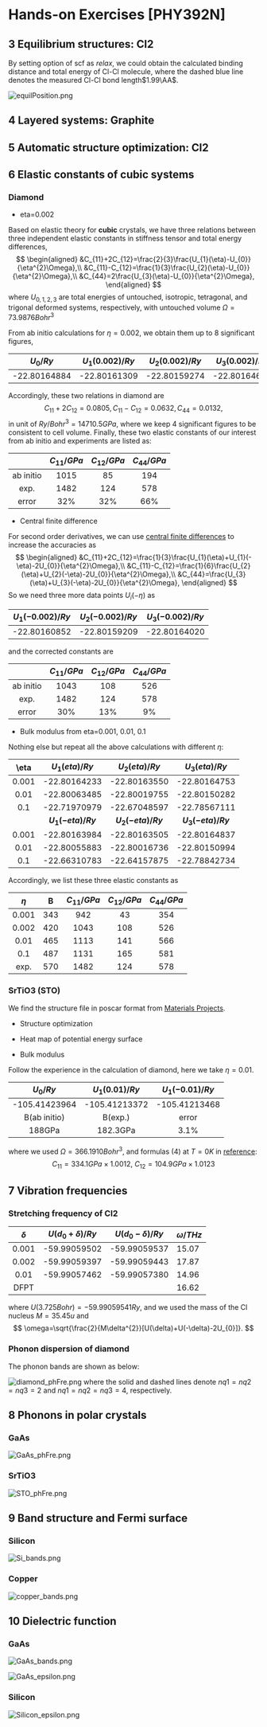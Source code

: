 # Hands-on Exercises [PHY392N]

## 3 Equilibrium structures: Cl2

By setting option of scf as *relax*, we could obtain the calculated binding distance and total energy of Cl-Cl molecule, where the dashed blue line denotes the measured Cl-Cl bond length$1.99\AA$.

![equilPosition.png](https://github.com/luokf/DFT2CmptMaterialsDesign/blob/main/QE_Hands_On/3_5_7_Cl2/equilPosition.png)

## 4 Layered systems: Graphite



## 5 Automatic structure optimization: Cl2



## 6 Elastic constants of cubic systems

### Diamond

- eta=0.002

Based on elastic theory for **cubic** crystals, we have three relations between three independent elastic constants in stiffness tensor and total energy differences,
$$
\begin{aligned}
&C_{11}+2C_{12}=\frac{2}{3}\frac{U_{1}(\eta)-U_{0}}{\eta^{2}\Omega},\\
&C_{11}-C_{12}=\frac{1}{3}\frac{U_{2}(\eta)-U_{0}}{\eta^{2}\Omega},\\
&C_{44}=2\frac{U_{3}(\eta)-U_{0}}{\eta^{2}\Omega},
\end{aligned}
$$
where $U_{0,1,2,3}$ are total energies of untouched, isotropic, tetragonal, and trigonal deformed systems, respectively, with untouched volume $\Omega=73.9876Bohr^{3}$

From ab initio calculations for $\eta=0.002$, we obtain them up to 8 significant figures,

|  $U_{0}/Ry$  | $U_{1}(0.002)/Ry$ | $U_{2}(0.002)/Ry$ | $U_{3}(0.002)/Ry$ |
| :----------: | :---------------: | :---------------: | :---------------: |
| -22.80164884 |   -22.80161309    |   -22.80159274    |   -22.80164689    |

Accordingly, these two relations in diamond are
$$
C_{11}+2C_{12}=0.0805, C_{11}-C_{12}=0.0632, C_{44}=0.0132,
$$
in unit of $Ry/Bohr^{3}=14710.5GPa$, where we keep 4 significant figures to be consistent to cell volume. Finally, these two elastic constants of our interest from ab initio and experiments are listed as:

|           | $C_{11}/GPa$ | $C_{12}/GPa$ | $C_{44}/GPa$ |
| :-------: | :----------: | :----------: | :----------: |
| ab initio |     1015     |      85      |     194      |
|   exp.    |     1482     |     124      |     578      |
|   error   |     32%      |     32%      |     66%      |

- Central finite difference

For second order derivatives, we can use [central finite differences](https://en.wikipedia.org/wiki/Finite_difference#Higher-order_differences) to increase the accuracies as
$$
\begin{aligned}
&C_{11}+2C_{12}=\frac{1}{3}\frac{U_{1}(\eta)+U_{1}(-\eta)-2U_{0}}{\eta^{2}\Omega},\\
&C_{11}-C_{12}=\frac{1}{6}\frac{U_{2}(\eta)+U_{2}(-\eta)-2U_{0}}{\eta^{2}\Omega},\\
&C_{44}=\frac{U_{3}(\eta)+U_{3}(-\eta)-2U_{0}}{\eta^{2}\Omega},
\end{aligned}
$$
So we need three more data points $U_{i}(-\eta)$ as

| $U_{1}(-0.002)/Ry$ | $U_{2}(-0.002)/Ry$ | $U_{3}(-0.002)/Ry$ |
| :----------------: | :----------------: | :----------------: |
|    -22.80160852    |    -22.80159209    |    -22.80164020    |

and the corrected constants are

|           | $C_{11}/GPa$ | $C_{12}/GPa$ | $C_{44}/GPa$ |
| :-------: | :----------: | :----------: | :----------: |
| ab initio |     1043     |     108      |     526      |
|   exp.    |     1482     |     124      |     578      |
|   error   |     30%      |     13%      |      9%      |

- Bulk modulus from eta=0.001, 0.01, 0.1

Nothing else but repeat all the above calculations with different $\eta$:

| \eta  |   $U_{1}(eta)/Ry$    |   $U_{2}(eta)/Ry$    |   $U_{3}(eta)/Ry$    |
| :---: | :------------------: | :------------------: | :------------------: |
| 0.001 |     -22.80164233     |     -22.80163550     |     -22.80164753     |
| 0.01  |     -22.80063485     |     -22.80019755     |     -22.80150282     |
|  0.1  |     -22.71970979     |     -22.67048597     |     -22.78567111     |
|       | **$U_{1}(-eta)/Ry$** | **$U_{2}(-eta)/Ry$** | **$U_{3}(-eta)/Ry$** |
| 0.001 |     -22.80163984     |     -22.80163505     |     -22.80164837     |
| 0.01  |     -22.80055883     |     -22.80016736     |     -22.80150994     |
|  0.1  |     -22.66310783     |     -22.64157875     |     -22.78842734     |

Accordingly, we list these three elastic constants as

| $\eta$ |  B   | $C_{11}/GPa$ | $C_{12}/GPa$ | $C_{44}/GPa$ |
| :----: | :--: | :----------: | :----------: | :----------: |
| 0.001  | 343  |     942      |      43      |     354      |
| 0.002  | 420  |     1043     |     108      |     526      |
|  0.01  | 465  |     1113     |     141      |     566      |
|  0.1   | 487  |     1131     |     165      |     581      |
|  exp.  | 570  |     1482     |     124      |     578      |

### SrTiO3 (STO)

We find the structure file in poscar format from [Materials Projects](https://materialsproject.org/materials/mp-5229/).

- Structure optimization



- Heat map of potential energy surface



- Bulk modulus

Follow the experience in the calculation of diamond, here we take $\eta=0.01$.

|  $U_{0}/Ry$   | $U_{1}(0.01)/Ry$ | $U_{1}(-0.01)/Ry$ |
| :-----------: | :--------------: | :---------------: |
| -105.41423964 |  -105.41213372   |   -105.41213468   |
| B(ab initio)  |     B(exp.)      |       error       |
|    188GPa     |     182.3GPa     |       3.1%        |

where we used $\Omega=366.1910Bohr^{3}$, and  formulas (4) at $T=0K$ in [reference](https://journals.aps.org/pr/abstract/10.1103/PhysRev.129.90):
$$
C_{11}=334.1GPa\times 1.0012,~
C_{12}=104.9GPa\times 1.0123
$$




## 7 Vibration frequencies

### Stretching frequency of Cl2

| $\delta$ | $U(d_{0}+\delta)/Ry$ | $U(d_{0}-\delta)/Ry$ |    $\omega/THz$   |
| :------: | :---------------: | :---------------: | ------------- |
|  0.001   |   -59.99059502    |    -59.99059537   |    15.07     |
|  0.002   |   -59.99059397    |    -59.99059443   |    17.87     |
|   0.01   |   -59.99057462    |    -59.99057380   |    14.96     |
|  DFPT    |                   |                   |    16.62     |

where $U(3.725Bohr)=-59.99059541Ry$, and we used the mass of the Cl nucleus $M=35.45u$ and
$$
\omega=\sqrt{\frac{2}{M\delta^{2}}[U(\delta)+U(-\delta)-2U_{0}]}.
$$


### Phonon dispersion of diamond

The phonon bands are shown as below:

![diamond_phFre.png](https://github.com/luokf/DFT2CmptMaterialsDesign/blob/main/QE_Hands_On/6_7_Diamond/diamond_phFre.png)
where the solid and dashed lines denote $nq1=nq2=nq3=2$ and $nq1=nq2=nq3=4$, respectively.

## 8 Phonons in polar crystals

### GaAs
![GaAs_phFre.png](https://github.com/luokf/DFT2CmptMaterialsDesign/blob/main/QE_Hands_On/8_10_GaAs/GaAs_phFre.png)


### SrTiO3
![STO_phFre.png](https://github.com/luokf/DFT2CmptMaterialsDesign/blob/main/QE_Hands_On/6_8_STO/STO_phFre.png)


## 9 Band structure and Fermi surface

### Silicon
![Si_bands.png](https://github.com/luokf/DFT2CmptMaterialsDesign/blob/main/QE_Hands_On/2_9_10_Silicon/Si_bands.png)

### Copper
![copper_bands.png](https://github.com/luokf/DFT2CmptMaterialsDesign/blob/main/QE_Hands_On/9_copper/copper_bands.png)



## 10 Dielectric function

### GaAs
![GaAs_bands.png](https://github.com/luokf/DFT2CmptMaterialsDesign/blob/main/QE_Hands_On/8_10_GaAs/GaAs_bands.png)

![GaAs_epsilon.png](https://github.com/luokf/DFT2CmptMaterialsDesign/blob/main/QE_Hands_On/8_10_GaAs/GaAs_epsilon.png)

### Silicon
![Silicon_epsilon.png](https://github.com/luokf/DFT2CmptMaterialsDesign/blob/main/QE_Hands_On/2_9_10_Silicon/Silicon_epsilon.png)
